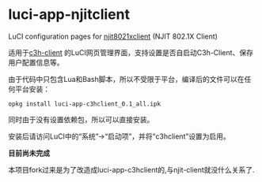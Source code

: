 luci-app-njitclient
===================

LuCI configuration pages for <a href="https://github.com/liuqun/njit8021xclient/" target="_blank">njit8021xclient</a> (NJIT 802.1X Client)

适用于[c3h-client](https://github.com/Trim21/c3h_client) 的LuCI网页管理界面，支持设置是否自启动C3h-Client、保存用户配置信息等。


由于代码中只包含Lua和Bash脚本，所以不受限于平台，编译后的文件可以在任何平台安装：

```
opkg install luci-app-c3hclient_0.1_all.ipk
```

同时由于没有设置依赖包，所以可以直接安装。

安装后请访问LuCI中的“系统”->“启动项”，并将“c3hclient”设置为启用。

**目前尚未完成**

本项目fork过来是为了改造成luci-app-c3hclient的,与njit-client就没什么关系了.